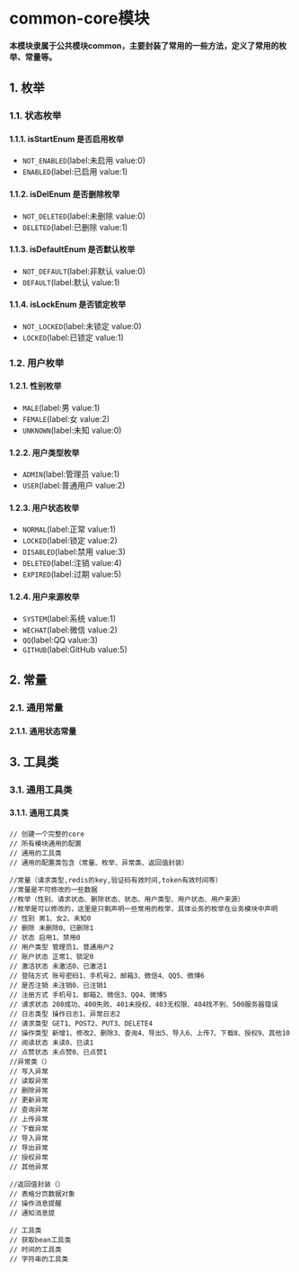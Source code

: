 # common-core模块
#### 本模块隶属于公共模块common，主要封装了常用的一些方法，定义了常用的枚举、常量等。
## 1. 枚举
### 1.1. 状态枚举
#### 1.1.1. isStartEnum 是否启用枚举
* `NOT_ENABLED`(label:未启用 value:0)
* `ENABLED`(label:已启用 value:1)
#### 1.1.2. isDelEnum 是否删除枚举
* `NOT_DELETED`(label:未删除 value:0)
* `DELETED`(label:已删除 value:1)
#### 1.1.3. isDefaultEnum 是否默认枚举
* `NOT_DEFAULT`(label:非默认 value:0)
* `DEFAULT`(label:默认 value:1)
#### 1.1.4. isLockEnum 是否锁定枚举
* `NOT_LOCKED`(label:未锁定 value:0)
* `LOCKED`(label:已锁定 value:1)
### 1.2. 用户枚举
#### 1.2.1. 性别枚举
* `MALE`(label:男 value:1)
* `FEMALE`(label:女 value:2)
* `UNKNOWN`(label:未知 value:0)
#### 1.2.2. 用户类型枚举
* `ADMIN`(label:管理员 value:1)
* `USER`(label:普通用户 value:2)
#### 1.2.3. 用户状态枚举
* `NORMAL`(label:正常 value:1)
* `LOCKED`(label:锁定 value:2)
* `DISABLED`(label:禁用 value:3)
* `DELETED`(label:注销 value:4)
* `EXPIRED`(label:过期 value:5)
#### 1.2.4. 用户来源枚举
* `SYSTEM`(label:系统 value:1)
* `WECHAT`(label:微信 value:2)
* `QQ`(label:QQ value:3)
* `GITHUB`(label:GitHub value:5)

## 2. 常量
### 2.1. 通用常量
#### 2.1.1. 通用状态常量
## 3. 工具类
### 3.1. 通用工具类
#### 3.1.1. 通用工具类



    // 创建一个完整的core
    // 所有模块通用的配置
    // 通用的工具类
    // 通用的配置类包含（常量、枚举、异常类、返回值封装）

    //常量（请求类型,redis的key,验证码有效时间,token有效时间等）
    //常量是不可修改的一些数据
    //枚举（性别、请求状态、删除状态、状态、用户类型、用户状态、用户来源）
    //枚举是可以修改的，这里是只剩声明一些常用的枚举，具体业务的枚举在业务模块中声明
    // 性别 男1、女2、未知0
    // 删除 未删除0、已删除1
    // 状态 启用1、禁用0
    // 用户类型 管理员1、普通用户2
    // 账户状态 正常1、锁定0
    // 激活状态 未激活0、已激活1
    // 登陆方式 账号密码1、手机号2、邮箱3、微信4、QQ5、微博6
    // 是否注销 未注销0、已注销1
    // 注册方式 手机号1、邮箱2、微信3、QQ4、微博5
    // 请求状态 200成功、400失败、401未授权、403无权限、404找不到、500服务器错误
    // 日志类型 操作日志1、异常日志2
    // 请求类型 GET1、POST2、PUT3、DELETE4
    // 操作类型 新增1、修改2、删除3、查询4、导出5、导入6、上传7、下载8、授权9、其他10
    // 阅读状态 未读0、已读1
    // 点赞状态 未点赞0、已点赞1
    //异常类（）
    // 写入异常
    // 读取异常
    // 删除异常
    // 更新异常
    // 查询异常
    // 上传异常
    // 下载异常
    // 导入异常
    // 导出异常
    // 授权异常
    // 其他异常

    //返回值封装（）
    // 表格分页数据对象
    // 操作消息提醒
    // 通知消息提

    // 工具类
    // 获取bean工具类
    // 时间的工具类
    // 字符串的工具类
